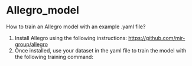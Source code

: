 # Allegro_model
How to train an Allegro model with an example .yaml file?

1. Install Allegro using the following instructions: https://github.com/mir-group/allegro
2. Once installed, use your dataset in the yaml file to train the model with the following training command: 
